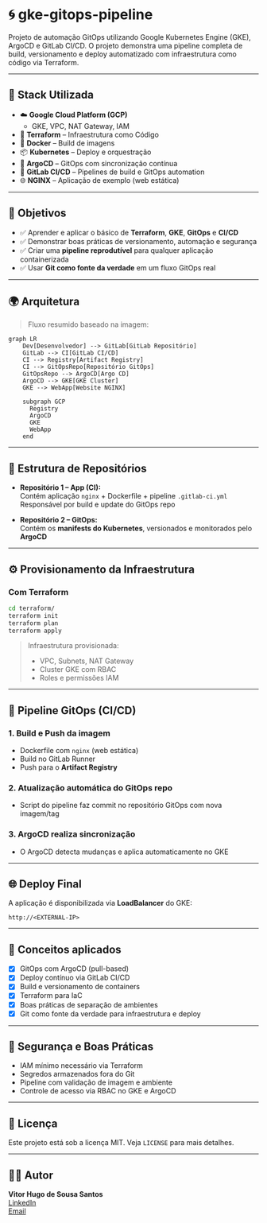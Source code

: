 
# 🌀 gke-gitops-pipeline

Projeto de automação GitOps utilizando Google Kubernetes Engine (GKE), ArgoCD e GitLab CI/CD. O projeto demonstra uma pipeline completa de build, versionamento e deploy automatizado com infraestrutura como código via Terraform.

---

## 📌 Stack Utilizada

- ☁️ **Google Cloud Platform (GCP)**
  - GKE, VPC, NAT Gateway, IAM
- 🧱 **Terraform** – Infraestrutura como Código
- 🐳 **Docker** – Build de imagens
- 📦 **Kubernetes** – Deploy e orquestração
- 🚀 **ArgoCD** – GitOps com sincronização contínua
- 🔁 **GitLab CI/CD** – Pipelines de build e GitOps automation
- 🌐 **NGINX** – Aplicação de exemplo (web estática)

---

## 🎯 Objetivos

- ✅ Aprender e aplicar o básico de **Terraform**, **GKE**, **GitOps** e **CI/CD**
- ✅ Demonstrar boas práticas de versionamento, automação e segurança
- ✅ Criar uma **pipeline reprodutível** para qualquer aplicação containerizada
- ✅ Usar **Git como fonte da verdade** em um fluxo GitOps real

---

## 🌍 Arquitetura

> Fluxo resumido baseado na imagem:

```mermaid
graph LR
    Dev[Desenvolvedor] --> GitLab[GitLab Repositório]
    GitLab --> CI[GitLab CI/CD]
    CI --> Registry[Artifact Registry]
    CI --> GitOpsRepo[Repositório GitOps]
    GitOpsRepo --> ArgoCD[Argo CD]
    ArgoCD --> GKE[GKE Cluster]
    GKE --> WebApp[Website NGINX]

    subgraph GCP
      Registry
      ArgoCD
      GKE
      WebApp
    end
```

---

## 📁 Estrutura de Repositórios

- **Repositório 1 – App (CI):**  
  Contém aplicação `nginx` + Dockerfile + pipeline `.gitlab-ci.yml`  
  Responsável por build e update do GitOps repo

- **Repositório 2 – GitOps:**  
  Contém os **manifests do Kubernetes**, versionados e monitorados pelo **ArgoCD**

---

## ⚙️ Provisionamento da Infraestrutura

### Com Terraform

```bash
cd terraform/
terraform init
terraform plan
terraform apply
```

> Infraestrutura provisionada:
> - VPC, Subnets, NAT Gateway
> - Cluster GKE com RBAC
> - Roles e permissões IAM

---

## 🚀 Pipeline GitOps (CI/CD)

### 1. Build e Push da imagem

- Dockerfile com `nginx` (web estática)
- Build no GitLab Runner
- Push para o **Artifact Registry**

### 2. Atualização automática do GitOps repo

- Script do pipeline faz commit no repositório GitOps com nova imagem/tag

### 3. ArgoCD realiza sincronização

- O ArgoCD detecta mudanças e aplica automaticamente no GKE

---

## 🌐 Deploy Final

A aplicação é disponibilizada via **LoadBalancer** do GKE:

```
http://<EXTERNAL-IP>
```

---

## 🧠 Conceitos aplicados

- [x] GitOps com ArgoCD (pull-based)
- [x] Deploy contínuo via GitLab CI/CD
- [x] Build e versionamento de containers
- [x] Terraform para IaC
- [x] Boas práticas de separação de ambientes
- [x] Git como fonte da verdade para infraestrutura e deploy

---

## 🔐 Segurança e Boas Práticas

- IAM mínimo necessário via Terraform
- Segredos armazenados fora do Git
- Pipeline com validação de imagem e ambiente
- Controle de acesso via RBAC no GKE e ArgoCD

---

## 📄 Licença

Este projeto está sob a licença MIT. Veja `LICENSE` para mais detalhes.

---

## 🙋‍♂️ Autor

**Vitor Hugo de Sousa Santos**  
[LinkedIn](https://www.linkedin.com/in/seu-linkedin)  
[Email](mailto:seu@email.com)
